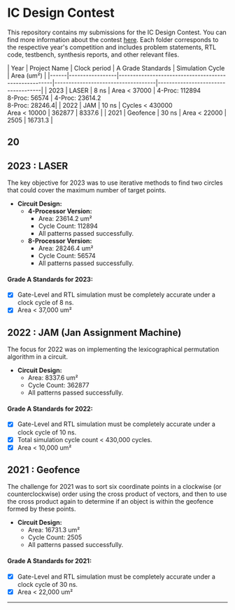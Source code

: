 # IC Design Contest

This repository contains my submissions for the IC Design Contest. 
You can find more information about the contest [here](https://moeisoc.web2.ncku.edu.tw/p/406-1166-211155,r11.php?Lang=zh-tw). 
Each folder corresponds to the respective year's competition and includes problem statements, RTL code, testbench, synthesis reports, and other relevant files.


| Year | Project Name    | Clock period | A Grade Standards                     | Simulation Cycle                   | Area (um²)                         |
|------|-----------------|------------------------------------------------------|------------------------------------|------------------------------------|
| 2023 | LASER           | 8 ns         | Area < 37000                          | 4-Proc: 112894<br> 8-Proc: 56574   | 4-Proc: 23614.2<br> 8-Proc: 28246.4|
| 2022 | JAM             | 10 ns        | Cycles < 430000<br> Area < 10000      | 362877                             | 8337.6                             |
| 2021 | Geofence        | 30 ns        | Area < 22000                          | 2505                               | 16731.3                            |



## 20

## 2023 : LASER
The key objective for 2023 was to use iterative methods to find two circles that could cover the maximum number of target points.

- **Circuit Design:**
  - **4-Processor Version:**
    - Area: 23614.2 um²
    - Cycle Count: 112894
    - All patterns passed successfully.
  - **8-Processor Version:**
    - Area: 28246.4 um²
    - Cycle Count: 56574
    - All patterns passed successfully.

#### Grade A Standards for 2023:
- [x] Gate-Level and RTL simulation must be completely accurate under a clock cycle of 8 ns.
- [x] Area < 37,000 um²

## 2022 : JAM (Jan Assignment Machine)
The focus for 2022 was on implementing the lexicographical permutation algorithm in a circuit.

- **Circuit Design:**
  - Area: 8337.6 um²
  - Cycle Count: 362877
  - All patterns passed successfully.

#### Grade A Standards for 2022:
- [x] Gate-Level and RTL simulation must be completely accurate under a clock cycle of 10 ns.
- [x] Total simulation cycle count < 430,000 cycles.
- [x] Area < 10,000 um²

## 2021 : Geofence
The challenge for 2021 was to sort six coordinate points in a clockwise (or counterclockwise) order using the cross product of vectors, and then to use the cross product again to determine if an object is within the geofence formed by these points.

- **Circuit Design:**
  - Area: 16731.3 um²
  - Cycle Count: 2505
  - All patterns passed successfully.

#### Grade A Standards for 2021:
- [x] Gate-Level and RTL simulation must be completely accurate under a clock cycle of 30 ns.
- [x] Area < 22,000 um²

---
